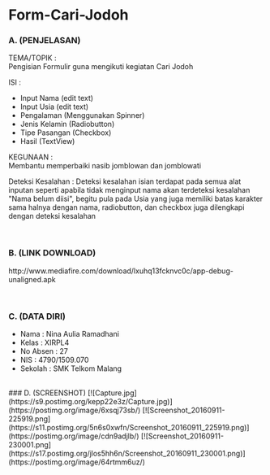 # Form-Cari-Jodoh

### A. (PENJELASAN)

TEMA/TOPIK        :
<br>Pengisian Formulir guna mengikuti kegiatan Cari Jodoh 

ISI               :
- Input Nama (edit text)
- Input Usia (edit text)
- Pengalaman (Menggunakan Spinner)
- Jenis Kelamin (Radiobutton)
- Tipe Pasangan (Checkbox)
- Hasil (TextView)

KEGUNAAN          :
<br>Membantu memperbaiki nasib jomblowan dan jomblowati

Deteksi Kesalahan :
Deteksi kesalahan isian terdapat pada semua alat inputan seperti apabila 
tidak menginput nama akan terdeteksi kesalahan "Nama belum diisi", begitu pula pada
Usia yang juga memiliki batas karakter sama halnya dengan nama, radiobutton, dan checkbox juga dilengkapi dengan deteksi kesalahan

<br>

### B. (LINK DOWNLOAD)
<p>http://www.mediafire.com/download/lxuhq13fcknvc0c/app-debug-unaligned.apk</p>

<br>

### C. (DATA DIRI)
- Nama : Nina Aulia Ramadhani 
- Kelas : XIRPL4 
- No Absen : 27 
- NIS : 4790/1509.070 
- Sekolah : SMK Telkom Malang

<br>
### D. (SCREENSHOT)
[![Capture.jpg](https://s9.postimg.org/kepp22e3z/Capture.jpg)](https://postimg.org/image/6xsqj73sb/)
[![Screenshot_20160911-225919.png](https://s11.postimg.org/5n6s0xwfn/Screenshot_20160911_225919.png)](https://postimg.org/image/cdn9adjlb/)
[![Screenshot_20160911-230001.png](https://s17.postimg.org/jlos5hh6n/Screenshot_20160911_230001.png)](https://postimg.org/image/64rtmm6uz/)
